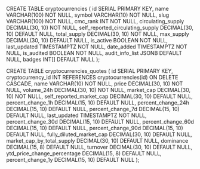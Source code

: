CREATE TABLE cryptocurrencies (
    id SERIAL PRIMARY KEY,
    name VARCHAR(100) NOT NULL,
    symbol VARCHAR(10) NOT NULL,
    slug VARCHAR(100) NOT NULL,
    cmc_rank INT NOT NULL,
    circulating_supply DECIMAL(30, 10) NOT NULL,
    self_reported_circulating_supply DECIMAL(30, 10) DEFAULT NULL,
    total_supply DECIMAL(30, 10) NOT NULL,
    max_supply DECIMAL(30, 10) DEFAULT NULL,
    is_active BOOLEAN NOT NULL,
    last_updated TIMESTAMPTZ NOT NULL,
    date_added TIMESTAMPTZ NOT NULL,
    is_audited BOOLEAN NOT NULL,
    audit_info_list JSONB DEFAULT NULL,
    badges INT[] DEFAULT NULL
);

CREATE TABLE cryptocurrencies_quotes (
    id SERIAL PRIMARY KEY,
    cryptocurrency_id INT REFERENCES cryptocurrencies(id) ON DELETE CASCADE,
    name VARCHAR(10) NOT NULL,
    price DECIMAL(30, 10) NOT NULL,
    volume_24h DECIMAL(30, 10) NOT NULL,
    market_cap DECIMAL(30, 10) NOT NULL,
    self_reported_market_cap DECIMAL(30, 10) DEFAULT NULL,
    percent_change_1h DECIMAL(15, 10) DEFAULT NULL,
    percent_change_24h DECIMAL(15, 10) DEFAULT NULL,
    percent_change_7d DECIMAL(15, 10) DEFAULT NULL,
    last_updated TIMESTAMPTZ NOT NULL,
    percent_change_30d DECIMAL(15, 10) DEFAULT NULL,
    percent_change_60d DECIMAL(15, 10) DEFAULT NULL,
    percent_change_90d DECIMAL(15, 10) DEFAULT NULL,
    fully_diluted_market_cap DECIMAL(30, 10) DEFAULT NULL,
    market_cap_by_total_supply DECIMAL(30, 10) DEFAULT NULL,
    dominance DECIMAL(15, 8) DEFAULT NULL,
    turnover DECIMAL(30, 10) DEFAULT NULL,
    ytd_price_change_percentage DECIMAL(15, 8) DEFAULT NULL,
    percent_change_1y DECIMAL(15, 10) DEFAULT NULL
);
